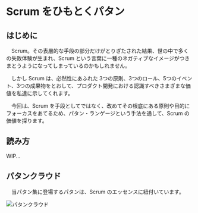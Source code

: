 # Scrum をひもとくパタン

## はじめに
　Scrum。その表層的な手段の部分だけがとりざたされた結果、世の中で多くの失敗体験が生まれ、Scrum という言葉に一種のネガティブなイメージがつきまとうようになってしまっているのかもしれません。

　しかし Scrum は、必然性にあふれた 3つの原則、3つのロール、5つのイベント、3つの成果物をとおして、プロダクト開発における認識すべきさまざまな価値を私達に示してくれます。

　今回は、Scrum を手段としてではなく、改めてその根底にある原則や目的にフォーカスをあてるため、パタン・ランゲージという手法を通して、Scrum の価値を探ります。

## 読み方
WIP...

## パタンクラウド
　当パタン集に登場するパタンは、Scrum のエッセンスに紐付いています。

![パタンクラウド](https://raw.githubusercontent.com/caykmc/zemi-lean-agile/706b431ef25c19d73444e3c07f2dea3bb04fcf85/scrum-patterns/introductions/cloud-of-scrum-patterns.png.png?token=AG-9PQkvM-UQplyVCS5g7885GJzRUTdMks5VDq-8wA%3D%3D)
